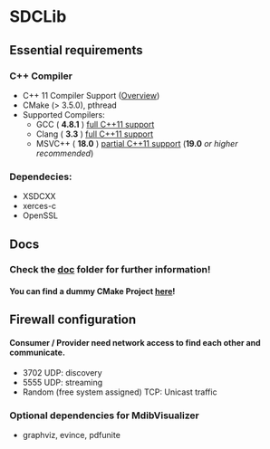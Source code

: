 # SDCLib

## Essential requirements
### C++ Compiler
- C++ 11 Compiler Support ([Overview](https://en.cppreference.com/w/cpp/compiler_support#cpp11))
- CMake (> 3.5.0), pthread
- Supported Compilers:  
    - GCC    ( **4.8.1** )	[full C++11 support](https://gcc.gnu.org/projects/cxx-status.html#cxx11)
    - Clang  ( **3.3** )  [full C++11 support](http://clang.llvm.org/cxx_status.html#cxx11)
    - MSVC++ ( **18.0** )  [partial C++11 support](https://docs.microsoft.com/en-us/cpp/visual-cpp-language-conformance?view=vs-2017) (**19.0** *or higher recommended*)

### Dependecies:  
- XSDCXX  
- xerces-c  
- OpenSSL  

## Docs
### Check the [doc](doc/) folder for further information!
#### You can find a dummy CMake Project [here](Examples/CMakeExample)!
  
## Firewall configuration
#### Consumer / Provider need network access to find each other and communicate.  
- 3702 UDP: discovery  
- 5555 UDP: streaming  
- Random (free system assigned) TCP: Unicast traffic  

### Optional dependencies for MdibVisualizer
- graphviz, evince, pdfunite
